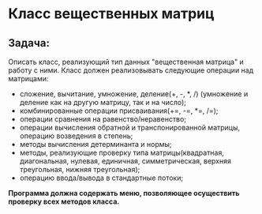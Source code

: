 # Класс вещественных матриц

## Задача:
Описать класс, реализующий тип данных "вещественная матрица" и работу с ними. 
Класс должен реализовывать следующие операции над матрицами:

- сложение, вычитание, умножение, деление(+, -, *, /) (умножение и деление как на другую матрицу, так и на число);
- комбинированные операции присваивания(+=, -=, *=, /=);
- операции сравнения на равенство/неравенство;
- операции вычисления обратной и транспонированной матрицы, операцию возведения в степень;
- методы вычисления детерминанта и нормы;
- методы, реализующие проверку типа матрицы(квадратная, диагональная, нулевая, единичная, симметрическая, верхняя треугольная, нижняя треугольная);
- операцию ввода/вывода в стандартные потоки;

__Программа должна содержать меню, позволяющее осуществить проверку всех методов класса.__
